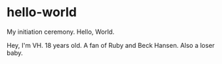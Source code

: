 # hello-world
My initiation ceremony. Hello, World.

Hey, I'm VH. 18 years old. A fan of Ruby and Beck Hansen. Also a loser baby.
